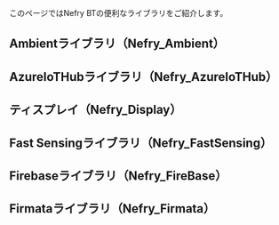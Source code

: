 このページではNefry BTの便利なライブラリをご紹介します。

## Ambientライブラリ（Nefry_Ambient）

## AzureIoTHubライブラリ（Nefry_AzureIoTHub）

## ティスプレイ（Nefry_Display）

## Fast Sensingライブラリ（Nefry_FastSensing）

## Firebaseライブラリ（Nefry_FireBase）

## Firmataライブラリ（Nefry_Firmata）

